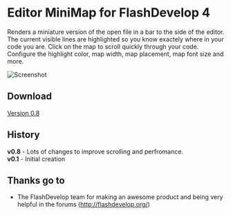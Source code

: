 # Editor MiniMap for FlashDevelop 4

Renders a miniature version of the open file in a bar to the side of the editor. The current visible lines are highlighted so you know exactely where in your code you are. Click on the map to scroll quickly through your code. Configure the highlight color, map width, map placement, map font size and more.

![Screenshot](http://dl.dropbox.com/u/3917850/images/editorminimap.png)

## Download
[Version 0.8](http://goo.gl/csLeF)

## History
**v0.8** - Lots of changes to improve scrolling and perfromance.  
**v0.1** - Initial creation  

## Thanks go to

- The FlashDevelop team for making an awesome product and being very helpful in the forums (http://flashdevelop.org/)